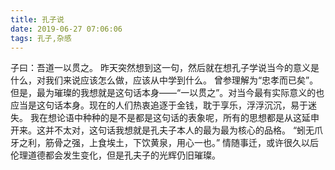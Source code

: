 ```yaml
---
title: 孔子说
date: 2019-06-27 07:06:06
tags: 孔子,杂感
---
```

  子曰：吾道一以贯之。
  昨天突然想到这一句，然后就在想孔子学说当今的意义是什么，对我们来说应该怎么做，应该从中学到什么。
  曾参理解为“忠孝而已矣”。但是，最为璀璨的我想就是这句话本身——“一以贯之”。对当今最有实际意义的也应当是这句话本身。现在的人们热衷追逐于金钱，耽于享乐，浮浮沉沉，易于迷失。
  我在想论语中种种的是不是都是这句话的表象呢，所有的思想都是从这延申开来。这并不太对，这句话我想就是孔夫子本人的最为最为核心的品格。
  “蚓无爪牙之利，筋骨之强，上食埃土，下饮黄泉，用心一也。”
  情随事迁，或许很久以后伦理道德都会发生变化，但是孔夫子的光辉仍旧璀璨。